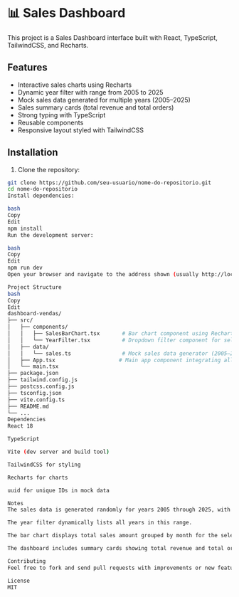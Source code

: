 # 📊 Sales Dashboard

This project is a Sales Dashboard interface built with React, TypeScript, TailwindCSS, and Recharts.

## Features

- Interactive sales charts using Recharts
- Dynamic year filter with range from 2005 to 2025
- Mock sales data generated for multiple years (2005–2025)
- Sales summary cards (total revenue and total orders)
- Strong typing with TypeScript
- Reusable components
- Responsive layout styled with TailwindCSS

## Installation

1. Clone the repository:

```bash
git clone https://github.com/seu-usuario/nome-do-repositorio.git
cd nome-do-repositorio
Install dependencies:

bash
Copy
Edit
npm install
Run the development server:

bash
Copy
Edit
npm run dev
Open your browser and navigate to the address shown (usually http://localhost:5173).

Project Structure
bash
Copy
Edit
dashboard-vendas/
├── src/
│   ├── components/
│   │   ├── SalesBarChart.tsx       # Bar chart component using Recharts
│   │   └── YearFilter.tsx          # Dropdown filter component for selecting year
│   ├── data/
│   │   └── sales.ts                # Mock sales data generator (2005–2025)
│   ├── App.tsx                    # Main app component integrating all parts
│   └── main.tsx
├── package.json
├── tailwind.config.js
├── postcss.config.js
├── tsconfig.json
├── vite.config.ts
├── README.md
└── ...
Dependencies
React 18

TypeScript

Vite (dev server and build tool)

TailwindCSS for styling

Recharts for charts

uuid for unique IDs in mock data

Notes
The sales data is generated randomly for years 2005 through 2025, with 300 entries per year.

The year filter dynamically lists all years in this range.

The bar chart displays total sales amount grouped by month for the selected year.

The dashboard includes summary cards showing total revenue and total orders filtered by year.

Contributing
Feel free to fork and send pull requests with improvements or new features!

License
MIT